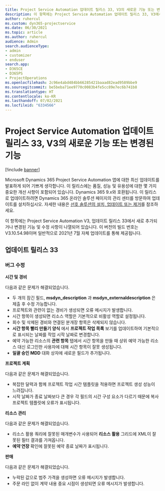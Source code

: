 ```yaml
---
title: Project Service Automation 업데이트 릴리스 33, V3의 새로운 기능 또는 변경된 기능
description: 이 항목에는 Project Service Automation 업데이트 릴리스 33, V3에서 사용할 수 있는 기능 및 수정 사항이 나열되어 있습니다.
author: ruhercul
ms.custom: dyn365-projectservice
ms.date: 06/30/2021
ms.topic: article
ms.author: ruhercul
audience: Admin
search.audienceType:
- admin
- customizer
- enduser
search.app:
- D365CE
- D365PS
- ProjectOperations
ms.openlocfilehash: 2c96e4abd484bb66285421baaad82ead9589bbe9
ms.sourcegitcommit: be5beba71ee9770c0083b4fe5cc89e7ec6b741b8
ms.translationtype: HT
ms.contentlocale: ko-KR
ms.lasthandoff: 07/02/2021
ms.locfileid: "6334566"
---
```

# <a name="whats-new-or-changed-in-project-service-automation-update-release-33-v3"></a>Project Service Automation 업데이트 릴리스 33, V3의 새로운 기능 또는 변경된 기능

[!include [banner](../includes/psa-now-project-operations.md)]

Microsoft Dynamics 365 Project Service Automation 앱에 대한 최신 업데이트를 발표하게 되어 기쁘게 생각합니다. 이 릴리스에는 품질, 성능 및 유용성에 대한 몇 가지 중요한 개선 사항이 포함되어 있습니다. Dynamics 365 9.x와 호환됩니다. 이 릴리스로 업데이트하려면 Dynamics 365 온라인 솔루션 페이지의 관리 센터를 방문하여 업데이트를 설치하십시오. 자세한 내용은 [선호 솔루션의 설치, 업데이트 또는 제거](/power-platform/admin/install-remove-preferred-solution)를 참조하세요.

이 항목에는 Project Service Automation V3, 업데이트 릴리스 33에서 새로 추가되거나 변경된 기능 및 수정 사항이 나열되어 있습니다. 이 버전의 빌드 번호는 V3.10.54.98이며 일반적으로 2021년 7월 자체 업데이트를 통해 제공됩니다.

## <a name="update-release-33"></a>업데이트 릴리스 33

### <a name="bug-fixes"></a>버그 수정

**시간 및 경비**

다음과 같은 문제가 해결되었습니다.

- 두 개의 잠긴 필드, **msdyn_description** 과 **msdyn_externaldescription** 은 제출 후 수정 가능합니다.
- 프로젝트와 관련이 없는 경비가 생성되면 오류 메시지가 발생합니다.
- 시간 항목이 생성되면 리소스 역할은 기본적으로 비활성 역할로 설정됩니다.
- 회수 및 삭제된 경비와 연결된 분개장 항목은 삭제되지 않습니다.
- **시간 항목 빨리 만들기 양식** 에서 **프로젝트 작업 목록** 보기를 업데이트하여 기본적으로 표시되는 날짜를 작업 시작 날짜로 변경합니다.
- 예약 가능한 리소스의 **관련 항목** 탭에서 시간 항목을 만들 때 상위 예약 가능한 리소스 대신 로그인한 사용자에 대해 시간 항목이 잘못 생성됩니다.
- **일괄 승인 MDD** 대화 상자에 새로운 필드가 추가됩니다.

**프로젝트 계획**

다음과 같은 문제가 해결되었습니다.
- 복잡한 달력과 함께 프로젝트 작업 시간 템플릿을 적용하면 프로젝트 생성 성능이 느려집니다.
- 시작 날짜가 종료 날짜보다 큰 경우 각 필드의 시간 구성 요소가 다르기 때문에 복사 프로젝트 템플릿에 오류가 표시됩니다.

**리소스 관리**

다음과 같은 문제가 해결되었습니다.
- 리소스 활용 쿼리에 잘못된 매개변수가 사용되어 **리소스 활용** 그리드에 XML이 잘못된 필터 결과를 가져옵니다.
- **예약 연장** 확인에 잘못된 예약 종료 날짜가 표시됩니다.

**판매**

다음과 같은 문제가 해결되었습니다.
- 누락된 값으로 범주 가격을 생성하면 오류 메시지가 발생합니다.
- 주문 라인 없이 계약 내용 중요 시점이 생성되면 오류 메시지가 발생합니다.
